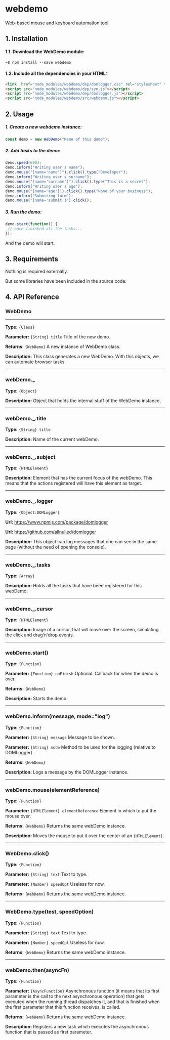  


# webdemo

Web-based mouse and keyboard automation tool.

## 1. Installation

#### 1.1. Download the WebDemo module:

`~$ npm install --save webdemo`

#### 1.2. Include all the dependencies in your HTML:

```html
<link  href="node_modules/webdemo/dep/domlogger.css" rel="stylesheet" type="text/css" />
<script src="node_modules/webdemo/dep/syn.js"></script>
<script src="node_modules/webdemo/dep/domlogger.js"></script>
<script src="node_modules/webdemo/src/webdemo.js"></script>
```

## 2. Usage

##### 1. Create a new webdemo instance:

```js
const demo = new WebDemo("Name of this demo");
```

##### 2. Add tasks to the demo:

```js
demo.speed(600);
demo.inform("Writing user's name");
demo.mouse("[name='name']").click().type("Developer");
demo.inform("Writing user's surname");
demo.mouse("[name='surname']").click().type("This is a secret");
demo.inform("Writing user's age");
demo.mouse("[name='age']").click().type("None of your business");
demo.inform("Submiting form");
demo.mouse("[name='submit']").click();
```

##### 3. Run the demo:

```js
demo.start(function() {
 // once finished all the tasks...
});
```

And the demo will start.





 

## 3. Requirements

Nothing is required externally. 

But some libraries have been included in the source code:










 

## 4. API Reference














 

### WebDemo
----

**Type:** `{Class}`

**Parameter:** `{String} title` Title of the new demo.

**Returns:** `{WebDemo}` A new instance of WebDemo class.

**Description:** This class generates a new WebDemo. With this objects, we can automate browser tasks.




 

----
### webDemo._

**Type:** `{Object}`

**Description:** Object that holds the internal stuff of the WebDemo instance.



 

----
### webDemo._.title

**Type:** `{String} title`

**Description:** Name of the current webDemo.



 

----
### webDemo._.subject

**Type:** `{HTMLElement}`

**Description:** Element that has the current focus of the webDemo. This means that the actions registered will have this element as target.



 

----
### webDemo._.logger

**Type:** `{Object:DOMLogger}` 

**Url:** https://www.npmjs.com/package/domlogger

**Url:** https://github.com/allnulled/domlogger

**Description:** This object can log messages that one can see in the same page (without the need of opening the console).



 

----
### webDemo._.tasks

**Type:** `{Array}`

**Description:** Holds all the tasks that have been registered for this webDemo.



 

----
### webDemo._.cursor

**Type:** `{HTMLElement}`

**Description:** Image of a cursor, that will move over the screen, simulating the click and drag'n'drop events.



 

----
### webDemo.start()

**Type:** `{Function}`

**Parameter:** `{Function} onFinish` Optional. Callback for when the demo is over.

**Returns:** `{WebDemo}`

**Description:** Starts the demo.



 

----
### webDemo.inform(message, mode="log")

**Type:** `{Function}`

**Parameter:** `{String} message` Message to be shown.

**Parameter:** `{String} mode` Method to be used for the logging (relative to DOMLogger).

**Returns:** `{WebDemo}`  

**Description:** Logs a message by the DOMLogger instance.



 

----
### webDemo.mouse(elementReference)

**Type:** `{Function}`

**Parameter:** `{HTMLElement} elementReference` Element in which to put the mouse over.

**Returns:** `{WebDemo}` Returns the same webDemo instance.

**Description:** Moves the mouse to put it over the center of an `{HTMLElement}`.



 

----
### WebDemo.click()

**Type:** `{Function}`

**Parameter:** `{String} text` Text to type.

**Parameter:** `{Number} speedOpt` Useless for now.

**Returns:** `{WebDemo}` Returns the same webDemo instance.




 

----
### WebDemo.type(test, speedOption)

**Type:** `{Function}`

**Parameter:** `{String} text` Text to type.

**Parameter:** `{Number} speedOpt` Useless for now.

**Returns:** `{WebDemo}` Returns the same webDemo instance.




 

----
### webDemo.then(asyncFn)

**Type:** `{Function}`

**Parameter:** `{AsyncFunction}` Asynchronous function (it 
means that its first parameter is the call to the next 
asynchronous operation) that gets executed when the running
thread dispatches it, and that is finished when the first 
parameter that this function receives, is called.

**Returns:** `{webDemo}` Returns the same webDemo instance.

**Description:** Registers a new task which executes the 
asynchronous function that is passed as first parameter.



 










